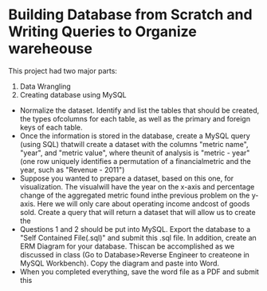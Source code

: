 # Building Database from Scratch and Writing Queries to Organize wareheouse
This project had two major parts:
 1) Data Wrangling 
2) Creating database using MySQL 
 - Normalize  the  dataset.   Identify  and  list  the  tables  that  should  be  created,  the  types  ofcolumns for each table, as well as the primary and foreign keys of each table.
 - Once  the  information  is  stored  in  the  database,  create  a  MySQL  query  (using  SQL)  thatwill create a dataset with the columns "metric name", "year", and "metric value", where theunit of analysis is "metric - year" (one row uniquely identifies a permutation of a financialmetric and the year, such as "Revenue - 2011")
 - Suppose you wanted to prepare a dataset, based on this one, for visualization.  The visualwill have the year on the x-axis and percentage change of the aggregated metric found inthe previous problem on the y-axis.  Here we will only care about operating income andcost of goods sold. Create a query that will return a dataset that will allow us to create the
 - Questions 1 and 2 should be put into MySQL. Export the database to a "Self Contained File(.sql)" and submit this .sql file. In addition, create an ERM Diagram for your database. Thiscan be accomplished as we discussed in class (Go to Database>Reverse Engineer to createone in MySQL Workbench). Copy the diagram and paste into Word.
 - When you completed everything, save the word file as a PDF and submit this
